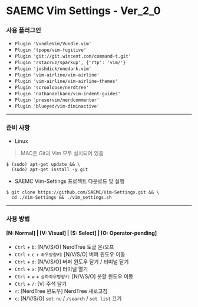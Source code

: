 # SAEMC Vim Settings - Ver_2_0

### 사용 플러그인

- `Plugin 'VundleVim/Vundle.vim'`  
- `Plugin 'tpope/vim-fugitive'`  
- `Plugin 'git://git.wincent.com/command-t.git'`  
- `Plugin 'rstacruz/sparkup', {'rtp': 'vim/'}`  
- `Plugin 'joshdick/onedark.vim'`  
- `Plugin 'vim-airline/vim-airline'`  
- `Plugin 'vim-airline/vim-airline-themes'`  
- `Plugin 'scrooloose/nerdtree'`  
- `Plugin 'nathanaelkane/vim-indent-guides'`  
- `Plugin 'preservim/nerdcommenter'`  
- `Plugin 'blueyed/vim-diminactive'`  

---

### 준비 사항

- Linux  
> MAC은 Git과 Vim 모두 설치되어 있음
```
$ (sudo) apt-get update && \
  (sudo) apt-get install -y git
```

- SAEMC Vim-Settings 프로젝트 다운로드 및 실행  
```
$ git clone https://github.com/SAEMC/Vim-Settings.git && \
  cd ./Vim-Settings && ./vim_settings.sh
```

---

### 사용 방법

#### [N: Normal] | [V: Visual] | [S: Select] | [O: Operator-pending]

- `Ctrl` + `b`: [N/V/S/O] NerdTree 토글 온/오프  
- `Ctrl` + `c` + `좌우방향키`: [N/V/S/O] 버퍼 윈도우 이동  
- `Ctrl` + `d`: [N/V/S/O] 버퍼 윈도우 닫기 / 터미널 닫기  
- `Ctrl` + `x`: [N/V/S/O] 터미널 열기  
- `Ctrl` + `w` + `상하좌우방향키`: [N/V/S/O] 분할 윈도우 이동  
- `Ctrl` + `/`: [V] 주석 달기  
- `r`: [NerdTree 윈도우] NerdTree 새로고침  
- `c`: [N/V/S/O] `set nu` / `/search` / `set list` 끄기  

<br/>

